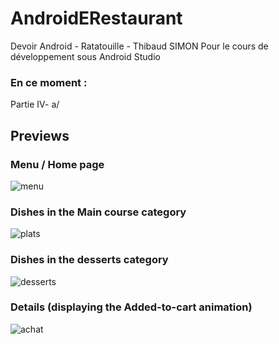 # AndroidERestaurant
Devoir Android - Ratatouille - Thibaud SIMON
Pour le cours de développement sous Android Studio

### En ce moment :
Partie IV- a/

## Previews
### Menu / Home page
![menu](repository/images/menu.PNG)
### Dishes in the Main course category
![plats](repository/images/plats.PNG)
### Dishes in the desserts category
![desserts](repository/images/desserts.PNG)
### Details (displaying the Added-to-cart animation)
![achat](repository/images/achat.PNG)
